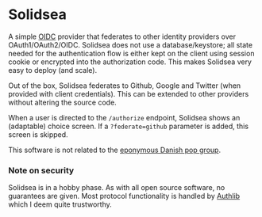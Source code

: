 # Solidsea

A simple [OIDC](https://openid.net/connect/) provider that federates to
other identity providers over OAuth1/OAuth2/OIDC. Solidsea does not use
a database/keystore; all state needed for the authentication flow is
either kept on the client using session cookie or encrypted into the
authorization code. This makes Solidsea very easy to deploy (and scale).

Out of the box, Solidsea federates to Github, Google and Twitter (when
provided with client credentials). This can be extended to other providers
without altering the source code.

When a user is directed to the `/authorize` endpoint, Solidsea shows an
(adaptable) choice screen. If a `?federate=github` parameter is added,
this screen is skipped.

This software is not related to the
[eponymous Danish pop group](https://solidsea.bandcamp.com/releases).

### Note on security

Solidsea is in a hobby phase. As with all open source software, no
guarantees are given. Most protocol functionality is handled by
[Authlib](https://authlib.org/) which I deem quite trustworthy.